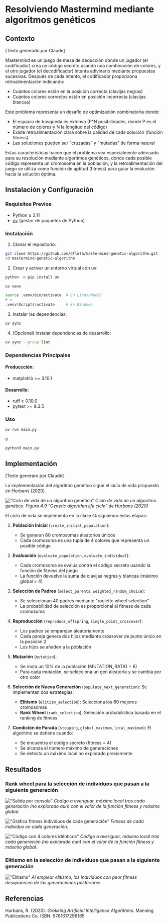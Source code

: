 Resolviendo Mastermind mediante algoritmos genéticos
====================================================

## Contexto
[Texto generado por Claude]

Mastermind es un juego de mesa de deducción donde un jugador (el codificador) crea un código secreto usando una combinación de colores, y el otro jugador (el decodificador) intenta adivinarlo mediante propuestas sucesivas. Después de cada intento, el codificador proporciona retroalimentación indicando:
- Cuántos colores están en la posición correcta (clavijas negras)
- Cuántos colores correctos están en posición incorrecta (clavijas blancas)

Este problema representa un desafío de optimización combinatoria donde:
- El espacio de búsqueda es extenso (P^N posibilidades, donde P es el número de colores y N la longitud del código)
- Existe retroalimentación clara sobre la calidad de cada solución (función fitness)
- Las soluciones pueden ser "cruzadas" y "mutadas" de forma natural

Estas características hacen que el problema sea especialmente adecuado para su resolución mediante algoritmos genéticos, donde cada posible código representa un cromosoma en la población, y la retroalimentación del juego se utiliza como función de aptitud (fitness) para guiar la evolución hacia la solución óptima.

## Instalación y Configuración

### Requisitos Previos
- Python ≥ 3.11
- [uv](https://github.com/astral-sh/uv) (gestor de paquetes de Python)

### Instalación

1. Clonar el repositorio:
```bash
git clone https://github.com/dfleta/mastermind-genetic-algorithm.git
cd mastermind-genetic-algorithm
```

2. Crear y activar un entorno virtual con uv:
```bash
python -m pip install uv

uv venv

source .venv/bin/activate  # En Linux/MacOS
# o
.venv\Scripts\activate     # En Windows
```

3. Instalar las dependencias:
```bash
uv sync
```

4. (Opcional) Instalar dependencias de desarrollo:
```bash
uv sync --group lint
```

### Dependencias Principales
#### Produccción:
- matplotlib >= 3.10.1
#### Desarrollo:
- ruff ≥ 0.10.0
- pytest >= 8.3.5

### Uso

`uv run main.py`

o

`python3 main.py`

## Implementación
[Texto generaro por Claude]

La implementación del algoritmo genético sigue el ciclo de vida propuesto en Hurbans (2020).

!["Ciclo de vida de un algoritmo genético"](./doc/Genetic_algotithm_life_cicle.png)
*Ciclo de vida de un algoritmo genético. Figura 4.9 "Genetic algorithm life cicle" de Hurbans (2020)*

El ciclo de vida se implementa en la clase `GA` siguiendo estas etapas:

1. **Población Inicial** (`create_initial_population`):
   - Se generan 60 cromosomas aleatorios únicos
   - Cada cromosoma es una tupla de 4 colores que representa un posible código

2. **Evaluación** (`evaluate_population`, `evaluate_individual`):
   - Cada cromosoma se evalúa contra el código secreto usando la función de fitness del juego
   - La función devuelve la suma de clavijas negras y blancas (máximo global = 4)

3. **Selección de Padres** (`select_parents`, `weighted_random_choice`):
   - Se seleccionan 40 padres mediante "roulette wheel selection"
   - La probabilidad de selección es proporcional al fitness de cada cromosoma

4. **Reproducción** (`reproduce_offspring`, `single_point_crossover`):
   - Los padres se emparejan aleatoriamente
   - Cada pareja genera dos hijos mediante crossover de punto único en la posición 2
   - Los hijos se añaden a la población

5. **Mutación** (`mutation`):
   - Se muta un 10% de la población (MUTATION_RATIO = 6)
   - Para cada mutación, se selecciona un gen aleatorio y se cambia por otro color

6. **Selección de Nueva Generación** (`populate_next_generation`):
   Se implementan dos estrategias:
   - **Elitismo** (`elitism_selection`): Selecciona los 60 mejores cromosomas
   - **Rank Wheel** (`rank_selection`): Selección probabilística basada en el ranking de fitness

7. **Condición de Parada** (`stopping`, `global_maximum`, `local_maximum`):
   El algoritmo se detiene cuando:
   - Se encuentra el código secreto (fitness = 4)
   - Se alcanza el número máximo de generaciones
   - Se detecta un máximo local no explorado previamente

## Resultados

### Rank wheel para la selección de individuos que pasan a la siguiente generación

!["Salida por consola"](./doc/CLI_mutation_rank_colored.png)
*Código a averiguar, máximo local tras cada generación (no explorado aun) con el valor de la función fitness y máximo global.*

!["Gráfica fitness individuos de cada generación"](./doc/Figure_mutation_rank_colored.png)
*Fitness de cada individuo en cada generación.*

!["Código con 4 colores idénticos"](./doc/Figure_4_red_locals.png)
*Código a averiguar, máximo local tras cada generación (no explorado aun) con el valor de la función fitness y máximo global.*

### Elitismo en la selección de individuos que pasan a la siguiente generación

!["Elitismo"](./doc/Figure_elitism.png)
*Al emplear elitismo, los individuos con peor fitness desaparecen de las generaciones posteriores*

## Referencias
Hurbans, R. (2020). _Grokking Artificial Intelligence Algorithms_. Manning Publications Co. ISBN: 9781617296185
